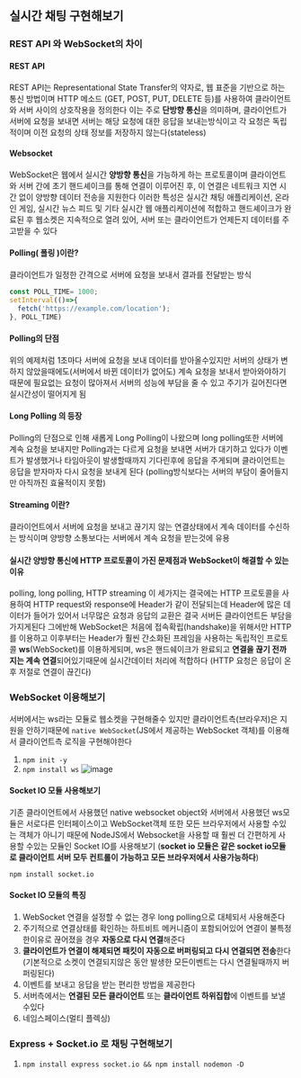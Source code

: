 ## 실시간 채팅 구현해보기

### REST API 와 WebSocket의 차이
#### REST API
REST API는 Representational State Transfer의 약자로, 웹 표준을 기반으로 하는 통신 방법이며 HTTP 메소드 (GET, POST, PUT, DELETE 등)를 사용하여 클라이언트와 서버 사이의 상호작용을 정의한다 이는 주로 **단방향 통신**을 의미하며, 클라이언트가 서버에 요청을 보내면 서버는 해당 요청에 대한 응답을 보내는방식이고 각 요청은 독립적이며 이전 요청의 상태 정보를 저장하지 않는다(stateless)
#### Websocket
WebSocket은 웹에서 실시간 **양방향 통신**을 가능하게 하는 프로토콜이며 클라이언트와 서버 간에 초기 핸드셰이크를 통해 연결이 이루어진 후, 이 연결은 네트워크 지연 시간 없이 양방향 데이터 전송을 지원한다 이러한 특성은 실시간 채팅 애플리케이션, 온라인 게임, 실시간 뉴스 피드 및 기타 실시간 웹 애플리케이션에 적합하고 핸드셰이크가 완료된 후 웹소켓은 지속적으로 열려 있어, 서버 또는 클라이언트가 언제든지 데이터를 주고받을 수 있다

#### Polling( 폴링 )이란?
클라이언트가 일정한 간격으로 서버에 요청을 보내서 결과를 전달받는 방식
```javascript
const POLL_TIME= 1000;
setInterval(()=>{
  fetch('https://example.com/location');
}, POLL_TIME)
```
#### Polling의 단점
위의 예제처럼 1초마다 서버에 요청을 보내 데이터를 받아올수있지만 서버의 상태가 변하지 않았을때에도(서버에서 바뀐 데이터가 없어도) 계속 요청을 보내서 받아와야하기때문에 필요없는 요청이 많아져서 서버의 성능에 부담을 줄 수 있고 주기가 길어진다면 실시간성이 떨어지게 됨

#### Long Polling 의 등장
Polling의 단점으로 인해 새롭게 Long Polling이 나왔으며 long polling또한 서버에 계속 요청을 보내지만 Polling과는 다르게 요청을 보내면 서버가 대기하고 있다가 이벤트가 발생했거나 타임아웃이 발생할때까지 기다린후에 응답을 주게되며 클라이언트는 응답을 받자마자 다시 요청을 보내게 된다 (polling방식보다는 서버의 부담이 줄어들지만 아직까진 효율적이지 못함)

#### Streaming 이란?
클라이언트에서 서버에 요청을 보내고 끊기지 않는 연결상태에서 계속 데이터를 수신하는 방식이며 양방향 소통보다는 서버에서 계속 요청을 받는것에 유용

#### 실시간 양방향 통신에 HTTP 프로토콜이 가진 문제점과 WebSocket이 해결할 수 있는 이유
polling, long polling, HTTP streaming 이 세가지는 결국에는 HTTP 프로토콜을 사용하여 HTTP request와 response에 Header가 같이 전달되는데 Header에 많은 데이터가 들어가 있어서 너무많은 요청과 응답의 교환은 결국 서버든 클라이언트든 부담을 가지게된다 그에반해 WebSocket은 처음에 접속확립(handshake)을 위해서만 HTTP를 이용하고 이후부터는 Header가 훨씬 간소화된 프레임을 사용하는 독립적인 프로토콜 **ws**(WebSocket)를 이용하게되며, ws은 핸드쉐이크가 완료되고 **연결을 끊기 전까지는 계속 연결**되어있기때문에 실시간데이터 처리에 적합하다 (HTTP 요청은 응답이 온후 저절로 연결이 끊긴다)

### WebSocket 이용해보기
서버에서는 ws라는 모듈로 웹소켓을 구현해줄수 있지만 클라이언트측(브라우저)은 지원을 안하기때문에 `native WebSocket`(JS에서 제공하는 WebSocket 객체)를 이용해서 클라이언트측 로직을 구현해야한다
1. `npm init -y`
2. `npm install ws`
![image](https://github.com/foriinrangelen/Real-time-chat/assets/123726292/22db6a5b-9613-462b-9647-e0b567a66763)

#### Socket IO 모듈 사용해보기
기존 클라이언트에서 사용했던 native websocket object와 서버에서 사용했던 ws모듈은 서로다른 인터페이스이고 WebSocket객체 또한 모든 브라우저에서 사용할 수있는 객체가 아니기 때문에 NodeJS에서 Websocket을 사용할 때 훨씬 더 간편하게 사용할 수있는 모듈인 Socket IO를 사용해보기 (**socket io 모듈은 같은 socket io모듈로 클라이언트 서버 모두 컨트롤이 가능하고 모든 브라우저에서 사용가능하다**)

`npm install socket.io`

#### Socket IO 모듈의 특징
1. WebSocket 연결을 설정할 수 없는 경우 long polling으로 대체되서 사용해준다
2. 주기적으로 연결상태를 확인하는 하트비트 메커니즘이 포함되어있어 연결이 불특정한이유로 끊어졌을 경우 **자동으로 다시 연결**해준다
3. **클라이언트가 연결이 해제되면 패킷이 자동으로 버퍼링되고 다시 연결되면 전송**한다(기본적으로 소켓이 연결되지않은 동안 발생한 모든이벤트는 다시 연결될때까지 버퍼링된다)
4. 이벤트를 보내고 응답을 받는 편리한 방법을 제공한다
5. 서버측에서는 **연결된 모든 클라이언트** 또는 **클라이언트 하위집합**에 이벤트를 보낼 수있다
6. 네임스페이스(멀티 플렉싱)

### Express + Socket.io 로 채팅 구현해보기
1. `npm install express socket.io && npm install nodemon -D`
